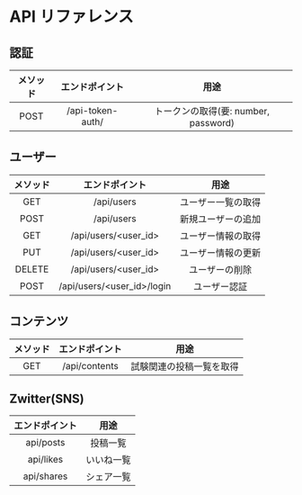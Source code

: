 # API リファレンス

## 認証

| メソッド | エンドポイント | 用途 |
| :---: |:---:|:---:|
| POST | /api-token-auth/ | トークンの取得(要: number, password) |

## ユーザー

| メソッド | エンドポイント | 用途 |
| :---: |:---:|:---:|
| GET | /api/users | ユーザー一覧の取得 |
| POST | /api/users | 新規ユーザーの追加 |
| GET | /api/users/<user_id> | ユーザー情報の取得 |
| PUT | /api/users/<user_id> | ユーザー情報の更新 |
| DELETE | /api/users/<user_id> | ユーザーの削除 |
| POST | /api/users/<user_id>/login | ユーザー認証 |

## コンテンツ

| メソッド | エンドポイント | 用途 |
|:---:|:---:|:---:|
| GET | /api/contents | 試験関連の投稿一覧を取得 |

## Zwitter(SNS)

| エンドポイント | 用途 |
|:---:|:---:|
| api/posts | 投稿一覧 |
| api/likes | いいね一覧 |
| api/shares | シェア一覧 |
